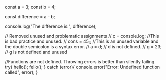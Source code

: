 const a = 3;
const b = 4;

const difference = a - b;

console.log("The difference is:", difference);

// Removed unused and problematic assignments
// c = console.log;  //This is bad practice and unused.
// cons =  45;; //This is an unused variable and the double semicolon is a syntax error.
// a = d; // d is not defined.
// g = 23; // g is not defined and unused


//Functions are not defined.  Throwing errors is better than silently failing.
try{
    hello();
    fello();
} catch (error){
    console.error("Error: Undefined function called", error);
}